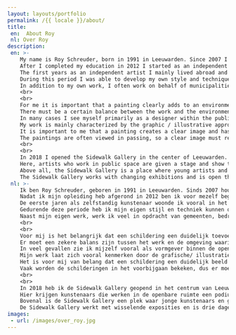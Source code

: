 ```yaml
---
layout: layouts/portfolio
permalink: /{{ locale }}/about/
title:
 en:  About Roy
 nl: Over Roy
description:
 en: >-
    My name is Roy Schreuder, born in 1991 in Leeuwarden. Since 2007 I have been involved in street art and I make paintings in the public space.
    After I completed my education in 2012 I started as an independent artist and I have done many projects.
    The first years as an independent artist I mainly lived abroad and I traveled a lot.
    During this period I was able to develop my own style and technique.
    In addition to my own work, I often work on behalf of municipalities, companies, neighborhood panels and foundations to achieve the realization of both large and small projects.
    <br>
    <br>
    For me it is important that a painting clearly adds to an environment and that the environment in turn also contributes to the work.
    There must be a certain balance between the work and the environment in which it stands.
    In many cases I see myself primarily as a designer within the public space and I approach my projects in this way.
    My work is mainly characterized by the graphic / illustrative approach.
    It is important to me that a painting creates a clear image and has an impact.
    The paintings are often viewed in passing, so a clear image must remain within a short time.
    <br>
    <br>
    In 2018 I opened the Sidewalk Gallery in the center of Leeuwarden.
    Here, artists who work in public space are given a stage and show their work in the form of exhibitions with prints, screen prints and work on canvas.
    Above all, the Sidewalk Gallery is a place where young artists and interested parties meet.
    The Sidewalk Gallery works with changing exhibitions and is open three days a week.
 nl: >-
    Ik ben Roy Schreuder, geboren in 1991 in Leeuwarden. Sinds 2007 houd ik mij bezig met street-art en maak ik schilderingen in de openbare ruimte. 
    Nadat ik mijn opleiding heb afgerond in 2012 ben ik voor mezelf begonnen als zelfstandig kunstenaar en heb ik veel uiteenlopende projecten gedaan. 
    De eerste jaren als zelfstandig kunstenaar woonde ik vooral in het buitenland en ben ik veel op reis geweest. 
    Gedurende deze periode heb ik mijn eigen stijl en techniek kunnen ontwikkelen. 
    Naast mijn eigen werk, werk ik veel in opdracht van gemeenten, bedrijven, wijkpanels en stichtingen om samen tot de realisatie van zowel grote als kleine projecten te komen. 
    <br>
    <br>
    Voor mij is het belangrijk dat een schildering een duidelijk toevoeging biedt aan een omgeving en dat de omgeving op haar beurt ook een bijdrage levert aan het werk. 
    Er moet een zekere balans zijn tussen het werk en de omgeving waarin deze staat. 
    In veel gevallen zie ik mijzelf vooral als vormgever binnen de openbare ruimte en ik benader mijn projecten ook op deze manier. 
    Mijn werk laat zich vooral kenmerken door de grafische/ illustratieve benadering. 
    Het is voor mij van belang dat een schildering een duidelijk beeld vormt en impact heeft. 
    Vaak worden de schilderingen in het voorbijgaan bekeken, dus er moet binnen korte tijd een duidelijk beeld blijven hangen. 
    <br>
    <br>
    In 2018 heb ik de Sidewalk Gallery geopend in het centrum van Leeuwarden. 
    Hier krijgen kunstenaars die werken in de openbare ruimte een podium en laten zij hun werk zien in de vorm van exposities met prints, zeefdrukken en werk op doek. 
    Bovenal is de Sidewalk Gallery een plek waar jonge kunstenaars en geïnteresseerden elkaar ontmoeten. 
    De Sidewalk Gallery werkt met wisselende exposities en is drie dagen in de week geopend. 
images: 
 - url: /images/over_roy.jpg
---
```

